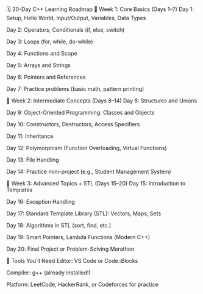 
🗓️ 20-Day C++ Learning Roadmap
🔹 Week 1: Core Basics (Days 1–7)
Day 1: Setup, Hello World, Input/Output, Variables, Data Types

Day 2: Operators, Conditionals (if, else, switch)

Day 3: Loops (for, while, do-while)

Day 4: Functions and Scope

Day 5: Arrays and Strings

Day 6: Pointers and References

Day 7: Practice problems (basic math, pattern printing)

🔹 Week 2: Intermediate Concepts (Days 8–14)
Day 8: Structures and Unions

Day 9: Object-Oriented Programming: Classes and Objects

Day 10: Constructors, Destructors, Access Specifiers

Day 11: Inheritance

Day 12: Polymorphism (Function Overloading, Virtual Functions)

Day 13: File Handling

Day 14: Practice mini-project (e.g., Student Management System)

🔹 Week 3: Advanced Topics + STL (Days 15–20)
Day 15: Introduction to Templates

Day 16: Exception Handling

Day 17: Standard Template Library (STL): Vectors, Maps, Sets

Day 18: Algorithms in STL (sort, find, etc.)

Day 19: Smart Pointers, Lambda Functions (Modern C++)

Day 20: Final Project or Problem-Solving Marathon

🔧 Tools You’ll Need
Editor: VS Code or Code::Blocks

Compiler: g++ (already installed!)

Platform: LeetCode, HackerRank, or Codeforces for practice

